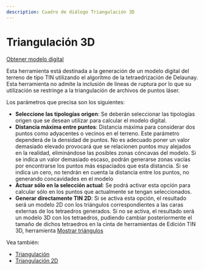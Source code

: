 ```yaml
---
description: Cuadro de diálogo Triangulación 3D
---
```


# Triangulación 3D

[Obtener modelo digital](./)

Esta herramienta está destinada a la generación de un modelo digital del terreno de tipo TIN utilizando el algoritmo de la tetraedrización de Delaunay. Esta herramienta no admite la inclusión de líneas de ruptura por lo que su utilización se restringe a la triangulación de archivos de puntos láser.

Los parámetros que precisa son los siguientes:

* **Seleccione las tipologías origen**: Se deberán seleccionar las tipologías origen que se desean utilizar para calcular el modelo digital.
* **Distancia máxima entre puntos**: Distancia máxima para considerar dos puntos como adyacentes o vecinos en el terreno. Este parámetro dependerá de la densidad de puntos. No es adecuado poner un valor demasiado elevado provocará que se relacionen puntos muy alejados en la realidad, eliminándose las posibles zonas cóncavas del modelo. Si se indica un valor demasiado escaso, podrán generarse zonas vacías por encontrarse los puntos más espaciados que esta distancia. Si se indica un cero, no tendrán en cuenta la distancia entre los puntos, no generando concavidades en el modelo
* **Actuar sólo en la selección actual**: Se podrá activar esta opción para calcular sólo en los puntos que actualmente se tengan seleccionados.
* **Generar directamente TIN 2D**: Si se activa esta opción, el resultado será un modelo 2D con los triángulos correspondientes a las caras externas de los tetraedros generados. Si no se activa, el resultado será un modelo 3D con los tetraedros, pudiendo cambiar posteriormente el tamaño de dichos tetraedros en la cinta de herramientas de Edición TIN 3D, herramienta [Mostrar triángulos](../../fichas-de-herramientas/untitled-246/untitled-1.md)

Vea también:

* [Triangulación](../../herramientas-mdt/untitled-209.md)
* [Triangulación 2D](untitled-207.md)


